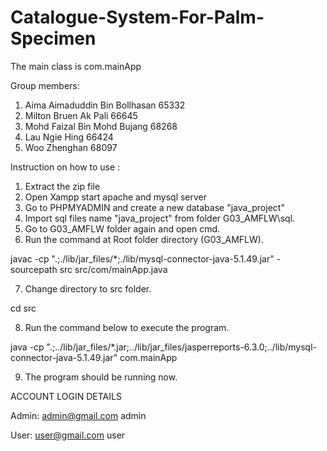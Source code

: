 # Catalogue-System-For-Palm-Specimen
The main class is com.mainApp  

Group members:  
1. Aima Aimaduddin Bin Bollhasan 65332  
2. Milton Bruen Ak Pali 	66645  
3. Mohd Faizal Bin Mohd Bujang 	68268  
4. Lau Ngie Hing 		66424  
5. Woo Zhenghan 		68097  

Instruction on how to use :
1. Extract the zip file
2. Open Xampp start apache and mysql server
3. Go to PHPMYADMIN and create a new database "java_project"
4. Import sql files name "java_project" from folder G03_AMFLW\sql.
5. Go to G03_AMFLW folder again and open cmd.
6. Run the command at Root folder directory (G03_AMFLW). 

javac -cp ".;./lib/jar_files/*;./lib/mysql-connector-java-5.1.49.jar" -sourcepath src src/com/mainApp.java

7. Change directory to src folder.

cd src

8. Run the command below to execute the program.

java -cp ".;../lib/jar_files/*.jar;../lib/jar_files/jasperreports-6.3.0;../lib/mysql-connector-java-5.1.49.jar" com.mainApp

9. The program should be running now.


ACCOUNT LOGIN DETAILS

Admin:
admin@gmail.com
admin

User:
user@gmail.com
user
